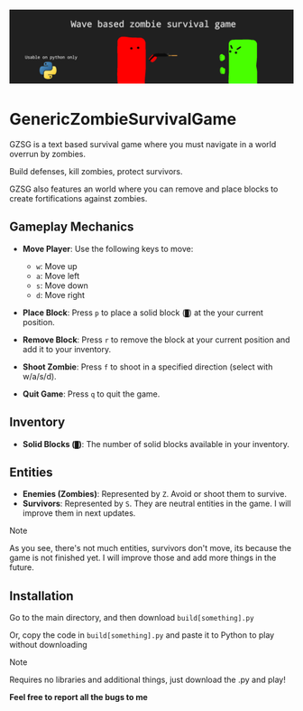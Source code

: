 # ![alt text](https://github.com/ubervatnik/GenericZombieSurvivalGame/blob/2fe67023fa8bd056256cd6eb5e618bc091f3775a/untitled2.png)

# GenericZombieSurvivalGame 
GZSG is a text based survival game where you must navigate in a world overrun by zombies.

Build defenses, kill zombies, protect survivors.

GZSG also features an world where you can remove and place blocks to create fortifications against zombies.


## Gameplay Mechanics

- **Move Player**: Use the following keys to move:
  - `w`: Move up
  - `a`: Move left
  - `s`: Move down
  - `d`: Move right

- **Place Block**: Press `p` to place a solid block (`█`) at the your current position.

- **Remove Block**: Press `r` to remove the block at your current position and add it to your inventory.

- **Shoot Zombie**: Press `f` to shoot in a specified direction (select with w/a/s/d).

- **Quit Game**: Press `q` to quit the game.

## Inventory

- **Solid Blocks (`█`)**: The number of solid blocks available in your inventory.

## Entities

- **Enemies (Zombies)**: Represented by `Z`. Avoid or shoot them to survive.
- **Survivors**: Represented by `S`. They are neutral entities in the game. I will improve them in next updates.

> [!NOTE]
> As you see, there's not much entities, survivors don't move, its because the game is not finished yet. I will improve those and add more things in the future.

## Installation 


Go to the main directory, and then download `build[something].py`

Or, copy the code in `build[something].py` and paste it to Python to play
without downloading 

> [!NOTE]
> Requires no libraries and additional things, just download the .py and play!

**Feel free to report all the bugs to me**





